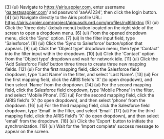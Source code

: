 [3] (ui) Navigate to https://airis.appier.com, enter username 'qa.test@appier.com' and password 'aaAA1234', then click the login button.
[4] (ui) Navigate directly to the Airis profile URL: https://airis.appier.com/project/aiquasdk.prd.com/profiles/nxl6ldktnc
[5] (ui) Click the 'three dots' (kebab menu) button located on the right side of the screen to open a dropdown menu.
[6] (ui) From the opened dropdown menu, click the 'Sync' option.
[7] (ui) In the filter input field, type 'Salesforce'.
[8] (ui) Click the 'Sync to Salesforce' button/option that appears.
[9] (ui) Click the 'Object type' dropdown menu, then type 'Contact' into the filter input within the dropdown.
[10] (ui) Click the 'Contact' option from the 'Object type' dropdown and wait for network idle.
[11] (ui) Click the 'Add Salesforce Field' button three times to create three new mapping fields.
[12] (ui) For the first mapping field, click the Salesforce field dropdown, type 'Last Name' in the filter, and select 'Last Name'.
[13] (ui) For the first mapping field, click the AIRIS field's 'X' (to open dropdown), and then select 'Name' from the dropdown.
[14] (ui) For the second mapping field, click the Salesforce field dropdown, type 'Mobile Phone' in the filter, and select 'Mobile Phone'.
[15] (ui) For the second mapping field, click the AIRIS field's 'X' (to open dropdown), and then select 'phone' from the dropdown.
[16] (ui) For the third mapping field, click the Salesforce field dropdown, type 'Email' in the filter, and select 'Email'.
[17] (ui) For the third mapping field, click the AIRIS field's 'X' (to open dropdown), and then select 'email' from the dropdown.
[18] (ui) Click the 'Export' button to initiate the synchronization.
[19] (ui) Wait for the 'Import complete' success message to appear on the screen.

